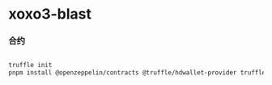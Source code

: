 # xoxo3-blast


### 合约

```bash

truffle init
pnpm install @openzeppelin/contracts @truffle/hdwallet-provider truffle-plugin-verify tunnel dotenv

```
